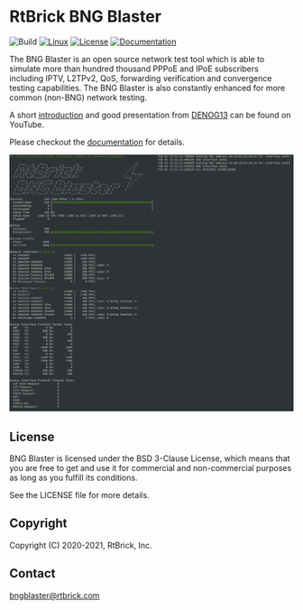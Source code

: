 # RtBrick BNG Blaster

![Build](https://github.com/rtbrick/bngblaster/workflows/Build/badge.svg?branch=main)
[![Linux](https://img.shields.io/badge/OS-linux-lightgrey)](https://rtbrick.github.io/bngblaster/install)
[![License](https://img.shields.io/badge/License-BSD-lightgrey)](https://github.com/rtbrick/bngblaster/blob/main/LICENSE)
[![Documentation](https://img.shields.io/badge/Documentation-lightgrey)](https://rtbrick.github.io/bngblaster)

The BNG Blaster is an open source network test tool which is able to simulate more 
than hundred thousand PPPoE and IPoE subscribers including IPTV, L2TPv2, QoS, forwarding
verification and convergence testing capabilities. The BNG Blaster is also constantly
enhanced for more common (non-BNG) network testing.

A short [introduction](https://youtu.be/EHJ70p0_Sw0 "BNG Blaster") and good presentation
from [DENOG13](https://youtu.be/LVg6rlVEfNU "DENOG13") can be found on YouTube. 

Please checkout the [documentation](https://rtbrick.github.io/bngblaster/) for details.

![BBL Interactive](docs/images/bbl_interactive.png "BNG Blaster (Interactive Mode)")

## License

BNG Blaster is licensed under the BSD 3-Clause License, which means that you are free to get and use it for
commercial and non-commercial purposes as long as you fulfill its conditions.

See the LICENSE file for more details.

## Copyright

Copyright (C) 2020-2021, RtBrick, Inc.

## Contact

bngblaster@rtbrick.com